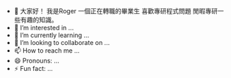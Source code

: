 - 👋 大家好！ 我是Roger 一個正在轉職的畢業生 喜歡專研程式問題 閒暇專研一些有趣的知識。 
- 👀 I’m interested in ...
- 🌱 I’m currently learning ...
- 💞️ I’m looking to collaborate on ...
- 📫 How to reach me ...
- 😄 Pronouns: ...
- ⚡ Fun fact: ...

<!---
Roger3985/Roger3985 is a ✨ special ✨ repository because its `README.md` (this file) appears on your GitHub profile.
You can click the Preview link to take a look at your changes.
--->
